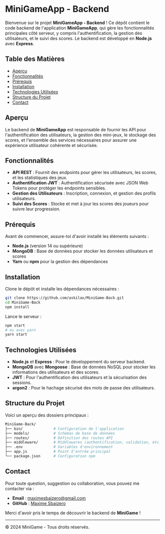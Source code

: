 # MiniGameApp - Backend

Bienvenue sur le projet **MiniGameApp - Backend** ! Ce dépôt contient le code backend de l'application **MiniGameApp**, qui gère les fonctionnalités principales côté serveur, y compris l'authentification, la gestion des utilisateurs, et le suivi des scores. Le backend est développé en **Node.js** avec **Express**.

## Table des Matières

- [Aperçu](#aperçu)
- [Fonctionnalités](#fonctionnalités)
- [Prérequis](#prérequis)
- [Installation](#installation)
- [Technologies Utilisées](#technologies-utilisées)
- [Structure du Projet](#structure-du-projet)
- [Contact](#contact)

## Aperçu

Le backend de **MiniGameApp** est responsable de fournir les API pour l'authentification des utilisateurs, la gestion des mini-jeux, le stockage des scores, et l'ensemble des services nécessaires pour assurer une expérience utilisateur cohérente et sécurisée.

## Fonctionnalités

- **API REST** : Fournit des endpoints pour gérer les utilisateurs, les scores, et les statistiques des jeux.
- **Authentification JWT** : Authentification sécurisée avec JSON Web Tokens pour protéger les endpoints sensibles.
- **Gestion des Utilisateurs** : Inscription, connexion, et gestion des profils utilisateurs.
- **Suivi des Scores** : Stocke et met à jour les scores des joueurs pour suivre leur progression.

## Prérequis

Avant de commencer, assure-toi d'avoir installé les éléments suivants :

- **Node.js** (version 14 ou supérieure)
- **MongoDB** : Base de données pour stocker les données utilisateurs et scores
- **Yarn** ou **npm** pour la gestion des dépendances

## Installation

Clone le dépôt et installe les dépendances nécessaires :

```bash
git clone https://github.com/askilax/MiniGame-Back.git
cd MiniGame-Back
npm install
```

Lance le serveur :

```bash
npm start
# ou avec yarn
yarn start
```


## Technologies Utilisées

- **Node.js** et **Express** : Pour le développement du serveur backend.
- **MongoDB** avec **Mongoose** : Base de données NoSQL pour stocker les informations des utilisateurs et des scores.
- **JWT** : Pour l'authentification des utilisateurs et la sécurisation des sessions.
- **argon2** : Pour le hachage sécurisé des mots de passe des utilisateurs.

## Structure du Projet

Voici un aperçu des dossiers principaux :

```bash
MiniGame-Back/
├── bin/              # Configuration de l'application
├── models/           # Schémas de base de données
├── routes/           # Définition des routes API
├── middleware/       # Middlewares (authentification, validation, etc.)
├── .env              # Variables d'environnement
├── app.js            # Point d'entrée principal
└── package.json      # Configuration npm
```

## Contact

Pour toute question, suggestion ou collaboration, vous pouvez me contacter via :

- **Email** : [maximesbaizero@gmail.com](mailto\:maximesbaizero@gmail.com)
- **GitHub** : [Maxime Sbaizero](https://github.com/askilax)

Merci d'avoir pris le temps de découvrir le backend de **MiniGame** !

---

© 2024 MiniGame - Tous droits réservés.